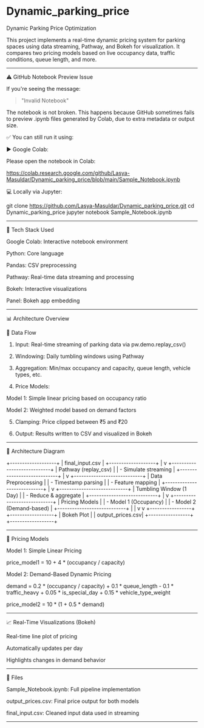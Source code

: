 # Dynamic_parking_price

Dynamic Parking Price Optimization

This project implements a real-time dynamic pricing system for parking spaces using data streaming, Pathway, and Bokeh for visualization. It compares two pricing models based on live occupancy data, traffic conditions, queue length, and more.


---

⚠ GitHub Notebook Preview Issue

If you're seeing the message:

>  "Invalid Notebook"

The notebook is not broken. This happens because GitHub sometimes fails to preview .ipynb files generated by Colab, due to extra metadata or output size.

✅ You can still run it using:

▶ Google Colab:

Please open the notebook in Colab:

https://colab.research.google.com/github/Lasya-Masuldar/Dynamic_parking_price/blob/main/Sample_Notebook.ipynb

💻 Locally via Jupyter:


git clone https://github.com/Lasya-Masuldar/Dynamic_parking_price.git
cd Dynamic_parking_price
jupyter notebook Sample_Notebook.ipynb

---

🚀 Tech Stack Used

Google Colab: Interactive notebook environment

Python: Core language

Pandas: CSV preprocessing

Pathway: Real-time data streaming and processing

Bokeh: Interactive visualizations

Panel: Bokeh app embedding



---

📊 Architecture Overview

🔄 Data Flow

1. Input: Real-time streaming of parking data via pw.demo.replay_csv()


2. Windowing: Daily tumbling windows using Pathway


3. Aggregation: Min/max occupancy and capacity, queue length, vehicle types, etc.


4. Price Models:

Model 1: Simple linear pricing based on occupancy ratio

Model 2: Weighted model based on demand factors



5. Clamping: Price clipped between ₹5 and ₹20


6. Output: Results written to CSV and visualized in Bokeh




---

🌳 Architecture Diagram

+-------------------+
         | final_input.csv   |
         +-------------------+
                  |
                  v
      +----------------------------+
      |  Pathway (replay_csv)      |
      |  - Simulate streaming      |
      +----------------------------+
                  |
                  v
      +----------------------------+
      |  Data Preprocessing        |
      |  - Timestamp parsing       |
      |  - Feature mapping         |
      +----------------------------+
                  |
                  v
      +----------------------------+
      |  Tumbling Window (1 Day)   |
      |  - Reduce & aggregate      |
      +----------------------------+
                  |
                  v
      +----------------------------+
      |  Pricing Models            |
      |  - Model 1 (Occupancy)     |
      |  - Model 2 (Demand-based)  |
      +----------------------------+
           |               |
           v               v
+-----------------+  +------------------+
| Bokeh Plot      |  | output_prices.csv|
+-----------------+  +------------------+

---



💸 Pricing Models

Model 1: Simple Linear Pricing

price_model1 = 10 + 4 * (occupancy / capacity)

Model 2: Demand-Based Dynamic Pricing

demand = 0.2 * (occupancy / capacity) +
         0.1 * queue_length -
         0.1 * traffic_heavy +
         0.05 * is_special_day +
         0.15 * vehicle_type_weight

price_model2 = 10 * (1 + 0.5 * demand)


---

📈 Real-Time Visualizations (Bokeh)

Real-time line plot of pricing

Automatically updates per day

Highlights changes in demand behavior



---

📎 Files

Sample_Notebook.ipynb: Full pipeline implementation

output_prices.csv: Final price output for both models

final_input.csv: Cleaned input data used in streaming



---















